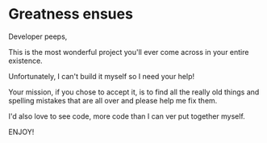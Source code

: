 # Greatness ensues

Developer peeps,

This is the most wonderful project you'll ever come across in your entire existence.

Unfortunately, I can't build it myself so I need your help!

Your mission, if you chose to accept it, is to find all the really old things and spelling mistakes that are all over and please help me fix them.

I'd also love to see code, more code than I can ver put together myself.

ENJOY!
